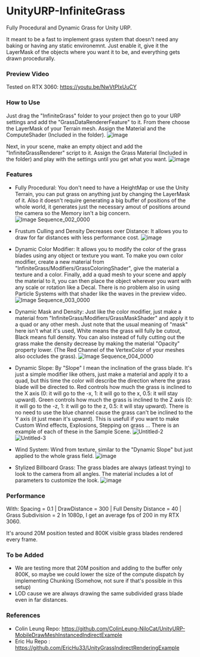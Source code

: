 # UnityURP-InfiniteGrass
Fully Procedural and Dynamic Grass for Unity URP.
 
It meant to be a fast to implement grass system that doesn't need any baking or having any static environemnt.
Just enable it, give it the LayerMask of the objects where you want it to be, and everything gets drawn procedurally.

### Preview Video
Tested on RTX 3060: https://youtu.be/NwVtPIxUuCY

### How to Use
Just drag the "InfiniteGrass" folder to your project then go to your URP settings and add the "GrassDataRendererFeature" to it.
From there choose the LayerMask of your Terrain mesh.
Assign the Material and the ComputeShader (Included in the folder).
![image](https://github.com/user-attachments/assets/c673ac00-ec45-4300-847a-7854c105efff)

Next, in your scene, make an empty object and add the "InfiniteGrassRenderer" script to it.
Assign the Grass Material (Included in the folder) and play with the settings until you get what you want.
![image](https://github.com/user-attachments/assets/cd034441-e707-45ac-88bc-c103c21d3713)

### Features
- Fully Procedural:
You don't need to have a HeightMap or use the Unity Terrain, you can put grass on anything just by changing the LayerMask of it.
Also it doesn't require generating a big buffer of positions of the whole world, it generates just the necessary amout of positions around the camera so the Memory isn't a big concern.
![Image Sequence_002_0000](https://github.com/user-attachments/assets/1ef15340-b6bd-45e2-a17c-22448ebb8732)

- Frustum Culling and Density Decreases over Distance:
It allows you to draw for far distances with less performance cost.
![image](https://github.com/user-attachments/assets/0ae48893-7149-47f1-a846-949183c8e9d9)

- Dynamic Color Modifier:
It allows you to modify the color of the grass blades using any object or texture you want.
To make you own color modifier, create a new material from "InfiniteGrass/Modifiers/GrassColoringShader", give the material a texture and a color.
Finally, add a quad mesh to your scene and apply the material to it, you can then place the object wherever you want with any scale or rotation like a Decal.
There is no problem also in using Particle Systems with that shader like the waves in the preview video.
![Image Sequence_003_0000](https://github.com/user-attachments/assets/c1d1bef9-d3d2-4689-b8f1-3ebd2f0f75ae)

- Dynamic Mask and Density:
Just like the color modifier, just make a material from "InfiniteGrass/Modifiers/GrassMaskShader" and apply it to a quad or any other mesh.
Just note that the usual meaning of "mask" here isn't what it's used, White means the grass will fully be cutout, Black means full density.
You can also instead of fully cutting out the grass make the density decrease by making the material "Opacity" property lower.
(The Red Channel of the VertexColor of your meshes also occludes the grass).
![Image Sequence_004_0000](https://github.com/user-attachments/assets/8e0fd3b1-f24f-44ed-994a-d8989242ac0d)

- Dynamic Slope:
By "Slope" I mean the inclination of the grass blade.
It's just a simple modifier like others, just make a material and apply it to a quad, but this time the color will describe the direction where the grass blade will be directed to.
Red controls how much the grass is inclined to the X axis (0: it will go to the -x, 1: it will go to the x, 0.5: it will stay upward).
Green controls how much the grass is inclined to the Z axis (0: it will go to the -z, 1: it will go to the z, 0.5: it will stay upward).
There is no need to use the blue channel cause the grass can't be inclined to the Y axis (it just mean it's upward).
This is usefull if you want to make Custom Wind effects, Explosions, Stepping on grass ...
There is an example of each of these in the Sample Scene.
![Untitled-2](https://github.com/user-attachments/assets/17bacc32-a0c8-4479-a7a0-0e5ab7627c91)
![Untitled-3](https://github.com/user-attachments/assets/2039ce7d-0d3f-44df-aef9-023f2bc67a9f)

- Wind System:
Wind from texture, similar to the "Dynamic Slope" but just applied to the whole grass field.
![image](https://github.com/user-attachments/assets/fea2e411-ed77-45cb-87d9-c170cae28fe9)

- Stylized Billboard Grass:
The grass blades are always (atleast trying) to look to the camera from all angles.
The material includes a lot of parameters to customize the look.
![image](https://github.com/user-attachments/assets/ca5d7ff4-063a-49a3-bebb-c8bc92162576)

### Performance
With: Spacing = 0.1 | DrawDistance = 300 | Full Density Distance = 40 | Grass Subdivision = 2
In 1080p, I get an average fps of 200 in my RTX 3060.

It's around 20M position tested and 800K visible grass blades rendered every frame.

### To be Added
- We are testing more that 20M position and adding to the buffer only 800K, so maybe we could lower the size of the compute dispatch by implementing Chunking (Somehow, not sure if that's possible in this setup)
- LOD cause we are always drawing the same subdivided grass blade even in far distances.

### References
- Colin Leung Repo: https://github.com/ColinLeung-NiloCat/UnityURP-MobileDrawMeshInstancedIndirectExample
- Eric Hu Repo : https://github.com/EricHu33/UnityGrassIndirectRenderingExample
